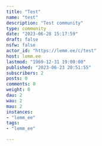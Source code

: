 ```yaml
---
title: "Test" 
name: "test"
description: "Test community"
type: community
date: "2023-06-28 15:17:59"
draft: false
nsfw: false
actor_id: "https://lemm.ee/c/test"
host: lemm.ee
lastmod: "1969-12-31 19:00:00"
published: "2023-06-23 20:51:55"
subscribers: 2
posts: 0
comments: 0
weight: 0
dau: 2
wau: 2
mau: 2
instances:
- "lemm_ee"
tags: 
- "lemm_ee"

---
```

